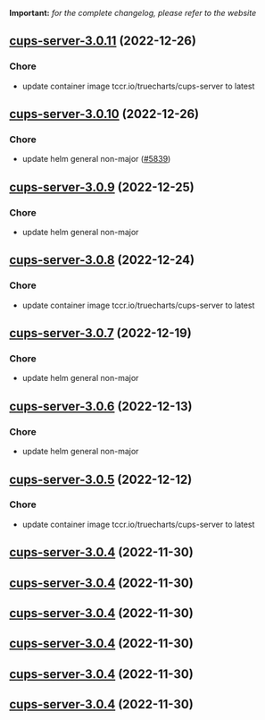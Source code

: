 **Important:**
*for the complete changelog, please refer to the website*




## [cups-server-3.0.11](https://github.com/truecharts/charts/compare/cups-server-3.0.10...cups-server-3.0.11) (2022-12-26)

### Chore

- update container image tccr.io/truecharts/cups-server to latest
  
  


## [cups-server-3.0.10](https://github.com/truecharts/charts/compare/cups-server-3.0.9...cups-server-3.0.10) (2022-12-26)

### Chore

- update helm general non-major ([#5839](https://github.com/truecharts/charts/issues/5839))
  
  


## [cups-server-3.0.9](https://github.com/truecharts/charts/compare/cups-server-3.0.8...cups-server-3.0.9) (2022-12-25)

### Chore

- update helm general non-major
  
  


## [cups-server-3.0.8](https://github.com/truecharts/charts/compare/cups-server-3.0.7...cups-server-3.0.8) (2022-12-24)

### Chore

- update container image tccr.io/truecharts/cups-server to latest
  
  


## [cups-server-3.0.7](https://github.com/truecharts/charts/compare/cups-server-3.0.6...cups-server-3.0.7) (2022-12-19)

### Chore

- update helm general non-major
  
  


## [cups-server-3.0.6](https://github.com/truecharts/charts/compare/cups-server-3.0.5...cups-server-3.0.6) (2022-12-13)

### Chore

- update helm general non-major
  
  


## [cups-server-3.0.5](https://github.com/truecharts/charts/compare/cups-server-3.0.4...cups-server-3.0.5) (2022-12-12)

### Chore

- update container image tccr.io/truecharts/cups-server to latest
  
  


## [cups-server-3.0.4](https://github.com/truecharts/charts/compare/cups-server-3.0.2...cups-server-3.0.4) (2022-11-30)




## [cups-server-3.0.4](https://github.com/truecharts/charts/compare/cups-server-3.0.2...cups-server-3.0.4) (2022-11-30)




## [cups-server-3.0.4](https://github.com/truecharts/charts/compare/cups-server-3.0.2...cups-server-3.0.4) (2022-11-30)




## [cups-server-3.0.4](https://github.com/truecharts/charts/compare/cups-server-3.0.2...cups-server-3.0.4) (2022-11-30)




## [cups-server-3.0.4](https://github.com/truecharts/charts/compare/cups-server-3.0.2...cups-server-3.0.4) (2022-11-30)




## [cups-server-3.0.4](https://github.com/truecharts/charts/compare/cups-server-3.0.2...cups-server-3.0.4) (2022-11-30)




